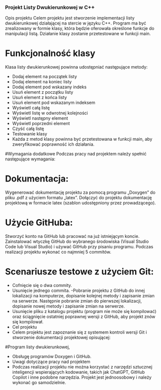 ### Projekt Listy Dwukierunkowej w C++
Opis projektu
Celem projektu jest stworzenie implementacji listy dwukierunkowej działającej na stercie w języku C++. Program ma być zrealizowany w formie klasy, która będzie oferowała określone funkcje do manipulacji listą. Działanie klasy zostanie przetestowane w funkcji main.

# Funkcjonalność klasy
Klasa listy dwukierunkowej powinna udostępniać następujące metody:

- Dodaj element na początek listy
- Dodaj element na koniec listy
- Dodaj element pod wskazany indeks
- Usuń element z początku listy
- Usuń element z końca listy
- Usuń element pod wskazanym indeksem
- Wyświetl całą listę
- Wyświetl listę w odwrotnej kolejności
- Wyświetl następny element
- Wyświetl poprzedni element
- Czyść całą listę
- Testowanie klasy
- Każda z metod klasy powinna być przetestowana w funkcji main, aby zweryfikować poprawność ich działania.

#Wymagania dodatkowe
Podczas pracy nad projektem należy spełnić następujące wymagania:

# Dokumentacja:

Wygenerować dokumentację projektu za pomocą programu „Doxygen” do pliku .pdf z użyciem formatu „latex”.
Dołączyć do projektu dokumentację projektową w formacie latex (szablon udostępniony przez prowadzącego).
# Użycie GitHuba:

Stworzyć konto na GitHub lub pracować na już istniejącym koncie.
Zainstalować wtyczkę GitHub do wybranego środowiska (Visual Studio Code lub Visual Studio) i używać GitHub przy pisaniu programu.
Podczas realizacji projektu wykonać co najmniej 5 commitów.
# Scenariusze testowe z użyciem Git:

- Cofnięcie się o dwa commity.
- Usunięcie jednego commita.
-Pobranie projektu z GitHub do innej lokalizacji na komputerze, dopisanie kolejnej metody i zapisanie zmian na serwerze. Następnie pobranie zmian do pierwszej lokalizacji, dopisanie nowej metody i zapisanie zmian na serwerze.
- Usunięcie pliku z katalogu projektu (program nie może się kompilować) oraz ściągnięcie ostatniej poprawnej wersji z GitHub, aby projekt znów się kompilował.
- Cel projektu
- Celem projektu jest zapoznanie się z systemem kontroli wersji Git i stworzenie dokumentacji projektowej opisującej:

#Program listy dwukierunkowej,
- Obsługę programów Doxygen i GitHub.
- Uwagi dotyczące pracy nad projektem
- Podczas realizacji projektu nie można korzystać z narzędzi sztucznej inteligencji wspierających kodowanie, takich jak ChatGPT, GitHub Copilot i inne podobne narzędzia. Projekt jest jednoosobowy i należy wykonać go samodzielnie.
